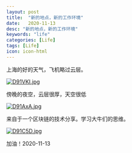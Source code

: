 ```yaml
---
layout: post
title:  "新的地点，新的工作环境"
date:   2020-11-13
desc: "新的地点，新的工作环境"
keywords: "life"
categories: [Life]
tags: [Life]
icon: icon-html
---
```


上海的好的天气，飞机略过云层。

[![D91VKI.jpg](https://s3.ax1x.com/2020/11/13/D91VKI.jpg)](https://imgchr.com/i/D91VKI)



傍晚的夜空，云层很厚，天空很低



[![D91AxA.jpg](https://s3.ax1x.com/2020/11/13/D91AxA.jpg)](https://imgchr.com/i/D91AxA)



来自于一个区块链的技术分享。学习大牛们的思维。



[![D91C5D.jpg](https://s3.ax1x.com/2020/11/13/D91C5D.jpg)](https://imgchr.com/i/D91C5D)



加油！2020-11-13